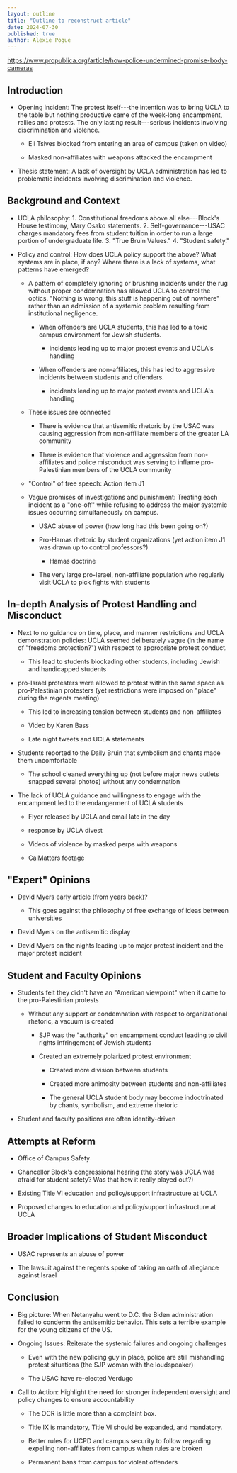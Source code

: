 ```yaml
---
layout: outline
title: "Outline to reconstruct article"
date: 2024-07-30
published: true
author: Alexie Pogue
---
```


https://www.propublica.org/article/how-police-undermined-promise-body-cameras

## Introduction

- Opening incident: The protest itself---the intention was to bring UCLA to the table but nothing productive came of the week-long encampment, rallies and protests. The only lasting result---serious incidents involving discrimination and violence. 

	- Eli Tsives blocked from entering an area of campus (taken on video)

	- Masked non-affiliates with weapons attacked the encampment

- Thesis statement: A lack of oversight by UCLA administration has led to problematic incidents involving discrimination and violence. 

## Background and Context

- UCLA philosophy: 1. Constitutional freedoms above all else---Block's House testimony, Mary Osako statements. 2. Self-governance---USAC charges mandatory fees from student tuition in order to run a large portion of undergraduate life. 3. "True Bruin Values." 4. "Student safety."

- Policy and control: How does UCLA policy support the above? What systems are in place, if any? Where there is a lack of systems, what patterns have emerged? 

	- A pattern of completely ignoring or brushing incidents under the rug without proper condemnation has allowed UCLA to control the optics. "Nothing is wrong, this stuff is happening out of nowhere" rather than an admission of a systemic problem resulting from institutional negligence.  

		- When offenders are UCLA students, this has led to a toxic campus environment for Jewish students. 

			- incidents leading up to major protest events and UCLA's handling

		- When offenders are non-affiliates, this has led to aggressive incidents between students and offenders. 

			- incidents leading up to major protest events and UCLA's handling

	- These issues are connected 

		- There is evidence that antisemitic rhetoric by the USAC was causing aggression from non-affiliate members of the greater LA community

		- There is evidence that violence and aggression from non-affiliates and police misconduct was serving to inflame pro-Palestinian members of the UCLA community

	- "Control" of free speech: Action item J1

    - Vague promises of investigations and punishment: Treating each incident as a "one-off" while refusing to address the major systemic issues occurring simultaneously on campus.

		- USAC abuse of power (how long had this been going on?)

		- Pro-Hamas rhetoric by student organizations (yet action item J1 was drawn up to control professors?)

			- Hamas doctrine

		- The very large pro-Israel, non-affiliate population who regularly visit UCLA to pick fights with students

## In-depth Analysis of Protest Handling and Misconduct

- Next to no guidance on time, place, and manner restrictions and UCLA demonstration policies: UCLA seemed deliberately vague (in the name of "freedoms protection?") with respect to appropriate protest conduct. 

	- This lead to students blockading other students, including Jewish and handicapped students

- pro-Israel protesters were allowed to protest within the same space as pro-Palestinian protesters (yet restrictions were imposed on "place" during the regents meeting)

	- This led to increasing tension between students and non-affiliates

	- Video by Karen Bass 

	- Late night tweets and UCLA statements 

- Students reported to the Daily Bruin that symbolism and chants made them uncomfortable

	- The school cleaned everything up (not before major news outlets snapped several photos) without any condemnation 

- The lack of UCLA guidance and willingness to engage with the encampment led to the endangerment of UCLA students

    - Flyer released by UCLA and email late in the day 

    - response by UCLA divest 

	- Videos of violence by masked perps with weapons

	- CalMatters footage


## "Expert" Opinions

- David Myers early article (from years back)?

	- This goes against the philosophy of free exchange of ideas between universities 

- David Myers on the antisemitic display

- David Myers on the nights leading up to major protest incident and the major protest incident

## Student and Faculty Opinions

- Students felt they didn't have an "American viewpoint" when it came to the pro-Palestinian protests
	
	- Without any support or condemnation with respect to organizational rhetoric, a vacuum is created

		- SJP was the "authority" on encampment conduct leading to civil rights infringement of Jewish students

		- Created an extremely polarized protest environment 

			- Created more division between students

			- Created more animosity between students and non-affiliates

			- The general UCLA student body may become indoctrinated by chants, symbolism, and extreme rhetoric 

- Student and faculty positions are often identity-driven

## Attempts at Reform

- Office of Campus Safety

- Chancellor Block's congressional hearing (the story was UCLA was afraid for student safety? Was that how it really played out?)

- Existing Title VI education and policy/support infrastructure at UCLA

- Proposed changes to education and policy/support infrastructure at UCLA

## Broader Implications of Student Misconduct

- USAC represents an abuse of power 

- The lawsuit against the regents spoke of taking an oath of allegiance against Israel 

## Conclusion

- Big picture: When Netanyahu went to D.C. the Biden administration failed to condemn the antisemitic behavior. This sets a terrible example for the young citizens of the US. 

- Ongoing Issues: Reiterate the systemic failures and ongoing challenges

	- Even with the new policing guy in place, police are still mishandling protest situations (the SJP woman with the loudspeaker)

	- The USAC have re-elected Verdugo

- Call to Action: Highlight the need for stronger independent oversight and policy changes to ensure accountability

	- The OCR is little more than a complaint box. 

	- Title IX is mandatory, Title VI should be expanded, and mandatory. 

	- Better rules for UCPD and campus security to follow regarding expelling non-affiliates from campus when rules are broken

	- Permanent bans from campus for violent offenders
